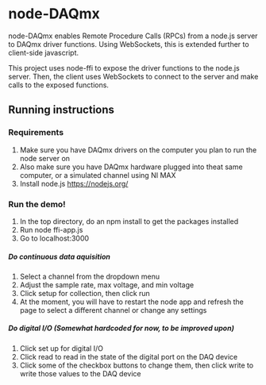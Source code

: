 # node-DAQmx
node-DAQmx enables Remote Procedure Calls (RPCs) from a node.js server to DAQmx driver functions. Using WebSockets, this is extended further to client-side javascript.

This project uses node-ffi to expose the driver functions to the node.js server. Then, the client uses WebSockets to connect to the server and make calls to the exposed functions.

## Running instructions
### Requirements
1. Make sure you have DAQmx drivers on the computer you plan to run the node server on
2. Also make sure you have DAQmx hardware plugged into theat same computer, or a simulated channel using NI MAX
3. Install node.js https://nodejs.org/

### Run the demo!
1. In the top directory, do an npm install to get the packages installed
2. Run node ffi-app.js
3. Go to localhost:3000

##### Do continuous data aquisition
1. Select a channel from the dropdown menu
2. Adjust the sample rate, max voltage, and min voltage
3. Click setup for collection, then click run
4. At the moment, you will have to restart the node app and refresh the page to select a different channel or change any settings

##### Do digital I/O (Somewhat hardcoded for now, to be improved upon)
1. Click set up for digital I/O
2. Click read to read in the state of the digital port on the DAQ device
3. Click some of the checkbox buttons to change them, then click write to write those values to the DAQ device
